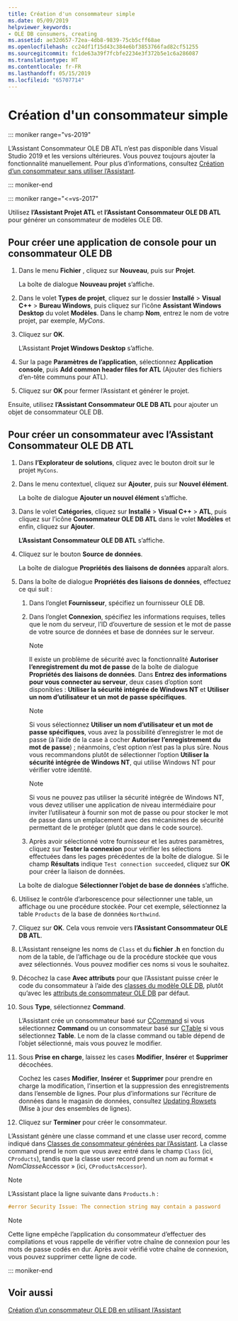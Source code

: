 ```yaml
---
title: Création d'un consommateur simple
ms.date: 05/09/2019
helpviewer_keywords:
- OLE DB consumers, creating
ms.assetid: ae32d657-72ea-4db8-9839-75cb5cff68ae
ms.openlocfilehash: cc24df1f15d43c384e6bf3853766fad82cf51255
ms.sourcegitcommit: fc1de63a39f7fcbfe2234e3f372b5e1c6a286087
ms.translationtype: HT
ms.contentlocale: fr-FR
ms.lasthandoff: 05/15/2019
ms.locfileid: "65707714"
---
```

# <a name="creating-a-simple-consumer"></a>Création d'un consommateur simple

::: moniker range="vs-2019"

L’Assistant Consommateur OLE DB ATL n’est pas disponible dans Visual Studio 2019 et les versions ultérieures. Vous pouvez toujours ajouter la fonctionnalité manuellement. Pour plus d’informations, consultez [Création d’un consommateur sans utiliser l’Assistant](creating-a-consumer-without-using-a-wizard.md).

::: moniker-end

::: moniker range="<=vs-2017"

Utilisez **l’Assistant Projet ATL** et **l’Assistant Consommateur OLE DB ATL** pour générer un consommateur de modèles OLE DB.

## <a name="to-create-a-console-application-for-an-ole-db-consumer"></a>Pour créer une application de console pour un consommateur OLE DB

1. Dans le menu **Fichier** , cliquez sur **Nouveau**, puis sur **Projet**.

   La boîte de dialogue **Nouveau projet** s’affiche.

1. Dans le volet **Types de projet**, cliquez sur le dossier **Installé** > **Visual C++** > **Bureau Windows**, puis cliquez sur l’icône **Assistant Windows Desktop** du volet **Modèles**. Dans le champ **Nom**, entrez le nom de votre projet, par exemple, *MyCons*.

1. Cliquez sur **OK**.

   L’Assistant **Projet Windows Desktop** s’affiche.

1. Sur la page **Paramètres de l’application**, sélectionnez **Application console**, puis **Add common header files for ATL** (Ajouter des fichiers d’en-tête communs pour ATL).

1. Cliquez sur **OK** pour fermer l’Assistant et générer le projet.

Ensuite, utilisez **l’Assistant Consommateur OLE DB ATL** pour ajouter un objet de consommateur OLE DB.

## <a name="to-create-a-consumer-with-the-atl-ole-db-consumer-wizard"></a>Pour créer un consommateur avec l’Assistant Consommateur OLE DB ATL

1. Dans **l’Explorateur de solutions**, cliquez avec le bouton droit sur le projet `MyCons`.

1. Dans le menu contextuel, cliquez sur **Ajouter**, puis sur **Nouvel élément**.

   La boîte de dialogue **Ajouter un nouvel élément** s’affiche.

1. Dans le volet **Catégories**, cliquez sur **Installé** > **Visual C++** > **ATL**, puis cliquez sur l’icône **Consommateur OLE DB ATL** dans le volet **Modèles** et enfin, cliquez sur **Ajouter**.

   **L’Assistant Consommateur OLE DB ATL** s’affiche.

1. Cliquez sur le bouton **Source de données**.

   La boîte de dialogue **Propriétés des liaisons de données** apparaît alors.

1. Dans la boîte de dialogue **Propriétés des liaisons de données**, effectuez ce qui suit :

   1. Dans l’onglet **Fournisseur**, spécifiez un fournisseur OLE DB.

   1. Dans l’onglet **Connexion**, spécifiez les informations requises, telles que le nom du serveur, l’ID d’ouverture de session et le mot de passe de votre source de données et base de données sur le serveur.

      > [!NOTE]
      > Il existe un problème de sécurité avec la fonctionnalité **Autoriser l’enregistrement du mot de passe** de la boîte de dialogue **Propriétés des liaisons de données**. Dans **Entrez des informations pour vous connecter au serveur**, deux cases d’option sont disponibles : **Utiliser la sécurité intégrée de Windows NT** et **Utiliser un nom d’utilisateur et un mot de passe spécifiques**.

      > [!NOTE]
      > Si vous sélectionnez **Utiliser un nom d’utilisateur et un mot de passe spécifiques**, vous avez la possibilité d’enregistrer le mot de passe (à l’aide de la case à cocher **Autoriser l’enregistrement du mot de passe**) ; néanmoins, c’est option n’est pas la plus sûre. Nous vous recommandons plutôt de sélectionner l’option **Utiliser la sécurité intégrée de Windows NT**, qui utilise Windows NT pour vérifier votre identité.

      > [!NOTE]
      > Si vous ne pouvez pas utiliser la sécurité intégrée de Windows NT, vous devez utiliser une application de niveau intermédiaire pour inviter l’utilisateur à fournir son mot de passe ou pour stocker le mot de passe dans un emplacement avec des mécanismes de sécurité permettant de le protéger (plutôt que dans le code source).

   1. Après avoir sélectionné votre fournisseur et les autres paramètres, cliquez sur **Tester la connexion** pour vérifier les sélections effectuées dans les pages précédentes de la boîte de dialogue. Si le champ **Résultats** indique `Test connection succeeded`, cliquez sur **OK** pour créer la liaison de données.

   La boîte de dialogue **Sélectionner l’objet de base de données** s’affiche.

1. Utilisez le contrôle d’arborescence pour sélectionner une table, un affichage ou une procédure stockée. Pour cet exemple, sélectionnez la table `Products` de la base de données `Northwind`.

1. Cliquez sur **OK**. Cela vous renvoie vers **l’Assistant Consommateur OLE DB ATL**.

1. L’Assistant renseigne les noms de `Class` et du **fichier .h** en fonction du nom de la table, de l’affichage ou de la procédure stockée que vous avez sélectionnés. Vous pouvez modifier ces noms si vous le souhaitez.

1. Décochez la case **Avec attributs** pour que l’Assistant puisse créer le code du consommateur à l’aide des [classes du modèle OLE DB](../../data/oledb/ole-db-consumer-templates-reference.md), plutôt qu’avec les [attributs de consommateur OLE DB](../../windows/ole-db-consumer-attributes.md) par défaut.

1. Sous **Type**, sélectionnez **Command**.

   L’Assistant crée un consommateur basé sur [CCommand](../../data/oledb/ccommand-class.md) si vous sélectionnez **Command** ou un consommateur basé sur [CTable](../../data/oledb/ctable-class.md) si vous sélectionnez **Table**. Le nom de la classe command ou table dépend de l’objet sélectionné, mais vous pouvez le modifier.

1. Sous **Prise en charge**, laissez les cases **Modifier**, **Insérer** et **Supprimer** décochées.

   Cochez les cases **Modifier**, **Insérer** et **Supprimer** pour prendre en charge la modification, l’insertion et la suppression des enregistrements dans l’ensemble de lignes. Pour plus d’informations sur l’écriture de données dans le magasin de données, consultez [Updating Rowsets](../../data/oledb/updating-rowsets.md) (Mise à jour des ensembles de lignes).

1. Cliquez sur **Terminer** pour créer le consommateur.

L’Assistant génère une classe command et une classe user record, comme indiqué dans [Classes de consommateur générées par l’Assistant](../../data/oledb/consumer-wizard-generated-classes.md). La classe command prend le nom que vous avez entré dans le champ `Class` (ici, `CProducts`), tandis que la classe user record prend un nom au format « *NomClasse*Accessor » (ici, `CProductsAccessor`).

> [!NOTE]
> L’Assistant place la ligne suivante dans `Products.h` :

```cpp
#error Security Issue: The connection string may contain a password
```

> [!NOTE]
> Cette ligne empêche l’application du consommateur d’effectuer des compilations et vous rappelle de vérifier votre chaîne de connexion pour les mots de passe codés en dur. Après avoir vérifié votre chaîne de connexion, vous pouvez supprimer cette ligne de code.

::: moniker-end

## <a name="see-also"></a>Voir aussi

[Création d’un consommateur OLE DB en utilisant l’Assistant](../../data/oledb/creating-an-ole-db-consumer-using-a-wizard.md)
